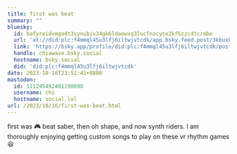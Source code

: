 ```yaml
---
title: first was beat
summary: ""
bluesky:
  id: bafyreidvmgodt3synubiv34gk6ldaowxq3lucfnzcyte2kf5zzc4tcrmbe
  url: 'at://did:plc:f4mmql45u3lfj6iltwjvtcdk/app.bsky.feed.post/3kbuxkzi7gn2g'
  link: 'https://bsky.app/profile/did:plc:f4mmql45u3lfj6iltwjvtcdk/post/3kbuxkzi7gn2g'
  handle: chiawase.bsky.social
  hostname: bsky.social
  did: 'did:plc:f4mmql45u3lfj6iltwjvtcdk'
date: 2023-10-16T23:51:41+0800
mastodon:
  id: 111245492401198690
  username: chi
  hostname: social.lol
url: /2023/10/16/first-was-beat.html
---
```


first was 🎮 beat saber, then oh shape, and now synth riders. I am thoroughly enjoying getting custom songs to play on these vr rhythm games 😆
